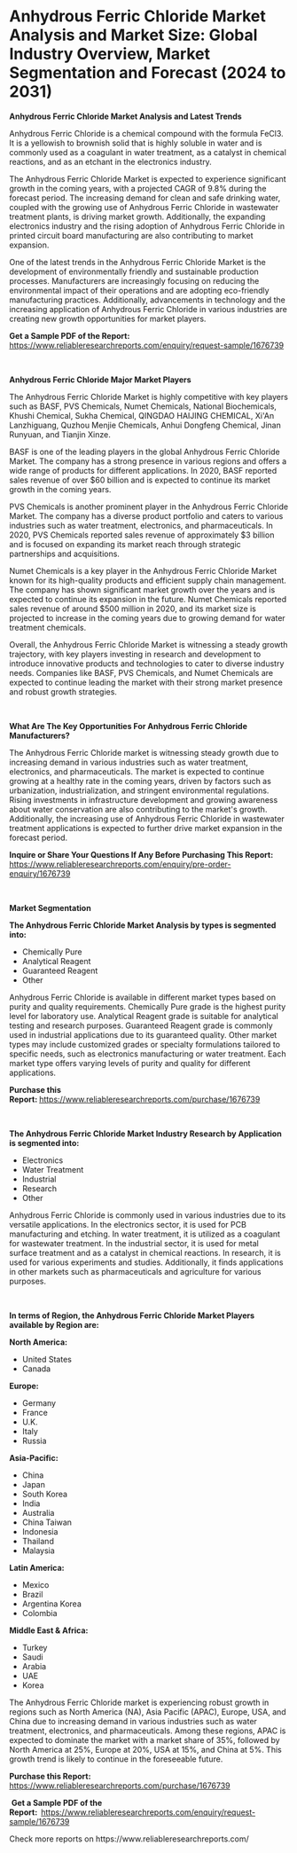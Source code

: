<p><h1>Anhydrous Ferric Chloride Market Analysis and Market Size: Global Industry Overview, Market Segmentation and Forecast (2024 to 2031)</h1></p><p><strong>Anhydrous Ferric Chloride Market Analysis and Latest Trends</strong></p>
<p><p>Anhydrous Ferric Chloride is a chemical compound with the formula FeCl3. It is a yellowish to brownish solid that is highly soluble in water and is commonly used as a coagulant in water treatment, as a catalyst in chemical reactions, and as an etchant in the electronics industry.</p><p>The Anhydrous Ferric Chloride Market is expected to experience significant growth in the coming years, with a projected CAGR of 9.8% during the forecast period. The increasing demand for clean and safe drinking water, coupled with the growing use of Anhydrous Ferric Chloride in wastewater treatment plants, is driving market growth. Additionally, the expanding electronics industry and the rising adoption of Anhydrous Ferric Chloride in printed circuit board manufacturing are also contributing to market expansion.</p><p>One of the latest trends in the Anhydrous Ferric Chloride Market is the development of environmentally friendly and sustainable production processes. Manufacturers are increasingly focusing on reducing the environmental impact of their operations and are adopting eco-friendly manufacturing practices. Additionally, advancements in technology and the increasing application of Anhydrous Ferric Chloride in various industries are creating new growth opportunities for market players.</p></p>
<p><strong>Get a Sample PDF of the Report:&nbsp;</strong> <a href="https://www.reliableresearchreports.com/enquiry/request-sample/1676739">https://www.reliableresearchreports.com/enquiry/request-sample/1676739</a></p>
<p>&nbsp;</p>
<p><strong>Anhydrous Ferric Chloride Major Market Players</strong></p>
<p><p>The Anhydrous Ferric Chloride Market is highly competitive with key players such as BASF, PVS Chemicals, Numet Chemicals, National Biochemicals, Khushi Chemical, Sukha Chemical, QINGDAO HAIJING CHEMICAL, Xi'An Lanzhiguang, Quzhou Menjie Chemicals, Anhui Dongfeng Chemical, Jinan Runyuan, and Tianjin Xinze.</p><p>BASF is one of the leading players in the global Anhydrous Ferric Chloride Market. The company has a strong presence in various regions and offers a wide range of products for different applications. In 2020, BASF reported sales revenue of over $60 billion and is expected to continue its market growth in the coming years.</p><p>PVS Chemicals is another prominent player in the Anhydrous Ferric Chloride Market. The company has a diverse product portfolio and caters to various industries such as water treatment, electronics, and pharmaceuticals. In 2020, PVS Chemicals reported sales revenue of approximately $3 billion and is focused on expanding its market reach through strategic partnerships and acquisitions.</p><p>Numet Chemicals is a key player in the Anhydrous Ferric Chloride Market known for its high-quality products and efficient supply chain management. The company has shown significant market growth over the years and is expected to continue its expansion in the future. Numet Chemicals reported sales revenue of around $500 million in 2020, and its market size is projected to increase in the coming years due to growing demand for water treatment chemicals.</p><p>Overall, the Anhydrous Ferric Chloride Market is witnessing a steady growth trajectory, with key players investing in research and development to introduce innovative products and technologies to cater to diverse industry needs. Companies like BASF, PVS Chemicals, and Numet Chemicals are expected to continue leading the market with their strong market presence and robust growth strategies.</p></p>
<p>&nbsp;</p>
<p><strong>What Are The Key Opportunities For Anhydrous Ferric Chloride Manufacturers?</strong></p>
<p><p>The Anhydrous Ferric Chloride market is witnessing steady growth due to increasing demand in various industries such as water treatment, electronics, and pharmaceuticals. The market is expected to continue growing at a healthy rate in the coming years, driven by factors such as urbanization, industrialization, and stringent environmental regulations. Rising investments in infrastructure development and growing awareness about water conservation are also contributing to the market's growth. Additionally, the increasing use of Anhydrous Ferric Chloride in wastewater treatment applications is expected to further drive market expansion in the forecast period.</p></p>
<p><strong>Inquire or Share Your Questions If Any Before Purchasing This Report:</strong> <a href="https://www.reliableresearchreports.com/enquiry/pre-order-enquiry/1676739">https://www.reliableresearchreports.com/enquiry/pre-order-enquiry/1676739</a></p>
<p>&nbsp;</p>
<p><strong>Market Segmentation</strong></p>
<p><strong>The Anhydrous Ferric Chloride Market Analysis by types is segmented into:</strong></p>
<p><ul><li>Chemically Pure</li><li>Analytical Reagent</li><li>Guaranteed Reagent</li><li>Other</li></ul></p>
<p><p>Anhydrous Ferric Chloride is available in different market types based on purity and quality requirements. Chemically Pure grade is the highest purity level for laboratory use. Analytical Reagent grade is suitable for analytical testing and research purposes. Guaranteed Reagent grade is commonly used in industrial applications due to its guaranteed quality. Other market types may include customized grades or specialty formulations tailored to specific needs, such as electronics manufacturing or water treatment. Each market type offers varying levels of purity and quality for different applications.</p></p>
<p><strong>Purchase this Report:&nbsp;</strong><a href="https://www.reliableresearchreports.com/purchase/1676739">https://www.reliableresearchreports.com/purchase/1676739</a></p>
<p>&nbsp;</p>
<p><strong>The Anhydrous Ferric Chloride Market Industry Research by Application is segmented into:</strong></p>
<p><ul><li>Electronics</li><li>Water Treatment</li><li>Industrial</li><li>Research</li><li>Other</li></ul></p>
<p><p>Anhydrous Ferric Chloride is commonly used in various industries due to its versatile applications. In the electronics sector, it is used for PCB manufacturing and etching. In water treatment, it is utilized as a coagulant for wastewater treatment. In the industrial sector, it is used for metal surface treatment and as a catalyst in chemical reactions. In research, it is used for various experiments and studies. Additionally, it finds applications in other markets such as pharmaceuticals and agriculture for various purposes.</p></p>
<p>&nbsp;</p>
<p><strong>In terms of Region, the Anhydrous Ferric Chloride Market Players available by Region are:</strong></p>
<p>
    <p> <strong> North America: </strong>
        <ul>
            <li>United States</li>
            <li>Canada</li>
        </ul>
        </p> 
    <p> <strong> Europe: </strong>
        <ul>
            <li>Germany</li>
            <li>France</li>
            <li>U.K.</li>
            <li>Italy</li>
            <li>Russia</li>
        </ul>
        </p> 
    <p> <strong> Asia-Pacific: </strong>
        <ul>
            <li>China</li>
            <li>Japan</li>
            <li>South Korea</li>
            <li>India</li>
            <li>Australia</li>
            <li>China Taiwan</li>
            <li>Indonesia</li>
            <li>Thailand</li>
            <li>Malaysia</li>
        </ul>
        </p> 
    <p> <strong> Latin America: </strong>
        <ul>
            <li>Mexico</li>
            <li>Brazil</li>
            <li>Argentina Korea</li>
            <li>Colombia</li>
        </ul>
        </p> 
    <p> <strong> Middle East & Africa: </strong>
        <ul>
            <li>Turkey</li>
            <li>Saudi</li>
            <li>Arabia</li>
            <li>UAE</li>
            <li>Korea</li>
        </ul>
    </p>
    </p>
<p><p>The Anhydrous Ferric Chloride market is experiencing robust growth in regions such as North America (NA), Asia Pacific (APAC), Europe, USA, and China due to increasing demand in various industries such as water treatment, electronics, and pharmaceuticals. Among these regions, APAC is expected to dominate the market with a market share of 35%, followed by North America at 25%, Europe at 20%, USA at 15%, and China at 5%. This growth trend is likely to continue in the foreseeable future.</p></p>
<p><strong>Purchase this Report: </strong><a href="https://www.reliableresearchreports.com/purchase/1676739">https://www.reliableresearchreports.com/purchase/1676739</a></p>
<p>&nbsp;<strong>Get a Sample PDF of the Report:&nbsp;&nbsp;</strong><a href="https://www.reliableresearchreports.com/enquiry/request-sample/1676739">https://www.reliableresearchreports.com/enquiry/request-sample/1676739</a></p>
<p><strong></strong></p>
<p>Check more reports on https://www.reliableresearchreports.com/</p>
